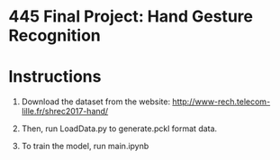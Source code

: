# 445 Final Project: Hand Gesture Recognition

# Instructions

1. Download the dataset from the website: http://www-rech.telecom-lille.fr/shrec2017-hand/ <br>

2. Then, run LoadData.py to generate.pckl format data. <br>

3. To train the model, run main.ipynb <br>


